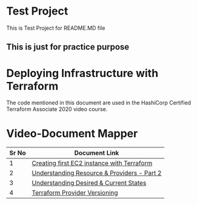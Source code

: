 # Test Project
This is Test Project for README.MD file
## This is just for practice purpose

# Deploying Infrastructure with Terraform

The code mentioned in this document are used in the HashiCorp Certified Terraform Associate 2020 video course.


# Video-Document Mapper

| Sr No | Document Link |
| ------ | ------ |
| 1 | [Creating first EC2 instance with Terraform][PlDa] |
| 2 | [Understanding Resource & Providers - Part 2][PlDb] |
| 3 | [Understanding Desired & Current States][PlDc] |
| 4 | [Terraform Provider Versioning][PlDd] |




   [PlDa]: <https://github.com/zealvora/terraform-beginner-to-advanced-resource/blob/master/Section%201%20-%20Deploying%20Infrastructure%20with%20Terraform/first-ec2.md>
   [PlDb]: <https://github.com/zealvora/terraform-beginner-to-advanced-resource/blob/master/Section%201%20-%20Deploying%20Infrastructure%20with%20Terraform/do_droplet.tf>
   [PlDc]: <https://github.com/zealvora/terraform-beginner-to-advanced-resource/blob/master/Section%201%20-%20Deploying%20Infrastructure%20with%20Terraform/desired-current-state.md>
    [PlDd]: <https://github.com/zealvora/terraform-beginner-to-advanced-resource/blob/master/Section%201%20-%20Deploying%20Infrastructure%20with%20Terraform/provider-versioning.md> 
